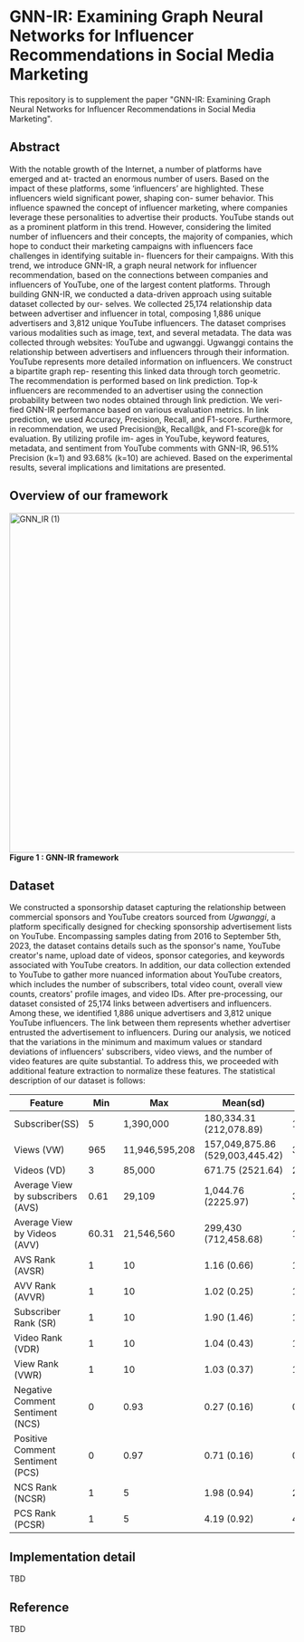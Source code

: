 # GNN-IR: Examining Graph Neural Networks for Influencer Recommendations in Social Media Marketing
This repository is to supplement the paper "GNN-IR: Examining Graph Neural Networks for Influencer Recommendations in Social Media Marketing".


## Abstract
With the notable growth of the Internet, a number of platforms have emerged and at- tracted an enormous number of users. Based on the impact of these platforms, some ‘influencers’ are highlighted. These influencers wield significant power, shaping con- sumer behavior. This influence spawned the concept of influencer marketing, where companies leverage these personalities to advertise their products. YouTube stands out as a prominent platform in this trend. However, considering the limited number of influencers and their concepts, the majority of companies, which hope to conduct their marketing campaigns with influencers face challenges in identifying suitable in- fluencers for their campaigns. With this trend, we introduce GNN-IR, a graph neural network for influencer recommendation, based on the connections between companies and influencers of YouTube, one of the largest content platforms. Through building GNN-IR, we conducted a data-driven approach using suitable dataset collected by our- selves. We collected 25,174 relationship data between advertiser and influencer in total, composing 1,886 unique advertisers and 3,812 unique YouTube influencers. The dataset comprises various modalities such as image, text, and several metadata. The data was collected through websites: YouTube and ugwanggi. Ugwanggi contains the relationship between advertisers and influencers through their information. YouTube represents more detailed information on influencers. We construct a bipartite graph rep- resenting this linked data through torch geometric. The recommendation is performed based on link prediction. Top-k influencers are recommended to an advertiser using the connection probability between two nodes obtained through link prediction. We veri- fied GNN-IR performance based on various evaluation metrics. In link prediction, we used Accuracy, Precision, Recall, and F1-score. Furthermore, in recommendation, we used Precision@k, Recall@k, and F1-score@k for evaluation. By utilizing profile im- ages in YouTube, keyword features, metadata, and sentiment from YouTube comments with GNN-IR, 96.51% Precision (k=1) and 93.68% (k=10) are achieved. Based on the experimental results, several implications and limitations are presented.


## Overview of our framework
<img alt="GNN_IR (1)" src="https://github.com/dxlabskku/GNN-IR/assets/121244986/ec64c9fd-7102-471b-80d8-2e778ce7472d" width="636.75" height="600">
<br>
<strong>Figure 1 : GNN-IR framework </strong>
<br>



## Dataset
We constructed a sponsorship dataset capturing the relationship between commercial sponsors and YouTube creators sourced from _Ugwanggi_, a platform specifically designed for checking sponsorship advertisement lists on YouTube. Encompassing samples dating from 2016 to September 5th, 2023, the dataset contains details such as the sponsor's name, YouTube creator's name, upload date of videos, sponsor categories, and keywords associated with YouTube creators. In addition, our data collection extended to YouTube to gather more nuanced information about YouTube creators, which includes the number of subscribers, total video count, overall view counts, creators' profile images, and video IDs. After pre-processing, our dataset consisted of 25,174 links between advertisers and influencers. Among these, we identified 1,886 unique advertisers and 3,812 unique YouTube influencers. The link between them represents whether advertiser entrusted the advertisement to influencers. During our analysis, we noticed that the variations in the minimum and maximum values or standard deviations of influencers' subscribers, video views, and the number of video features are quite substantial. To address this, we proceeded with additional feature extraction to normalize these features. The statistical description of our dataset is follows: 


| Feature         | Min | Max          | Mean(sd)                  | Median       |
|----------|-----|--------------|---------------------------|--------------|
| Subscriber(SS)       | 5   | 1,390,000    | 180,334.31 (212,078.89)  | 105,000      |
| Views (VW)       | 965 | 11,946,595,208 | 157,049,875.86 (529,003,445.42) | 30,533,582   |
| Videos (VD)       | 3   | 85,000       | 671.75 (2521.64)          | 287          |
| Average View by subscribers (AVS)      | 0.61 | 29,109       | 1,044.76 (2225.97)        | 323.69       |
| Average View by Videos (AVV)      | 60.31 | 21,546,560   | 299,430 (712,458.68)      | 102,123.46   |
| AVS Rank (AVSR) | 1   | 10           | 1.16 (0.66)               | 1            |
| AVV Rank (AVVR) | 1   | 10           | 1.02 (0.25)               | 1            |
| Subscriber Rank (SR)   | 1   | 10           | 1.90 (1.46)               | 1            |
| Video Rank (VDR)  | 1   | 10           | 1.04 (0.43)               | 1            |
| View Rank (VWR)      | 1   | 10           | 1.03 (0.37)               | 1            |
| Negative Comment Sentiment (NCS)      | 0   | 0.93         | 0.27 (0.16)               | 0.23         |
| Positive Comment Sentiment (PCS)      | 0   | 0.97         | 0.71 (0.16)               | 0.76         |
| NCS Rank (NCSR) | 1   | 5            | 1.98 (0.94)               | 2            |
| PCS Rank (PCSR)     | 1   | 5            | 4.19 (0.92)               | 4            |





## Implementation detail
TBD


## Reference
TBD
